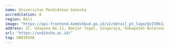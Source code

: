 ```yaml
---
name: Universitas Pendidikan Ganesha
accreditation: A
region: Bali
image: "https://api-frontend.kemdikbud.go.id/v2/detail_pt_logo/QzI5RkIzOTEtRDBCQS00RTQyLUIyQkMtRkM4OUNCNEFEM0ZF"
address: Jl. Udayana No.11, Banjar Tegal, Singaraja, Kabupaten Buleleng, Bali 81116
url: "https://undiksha.ac.id/"
tag: UNDIKSHA
---
```

